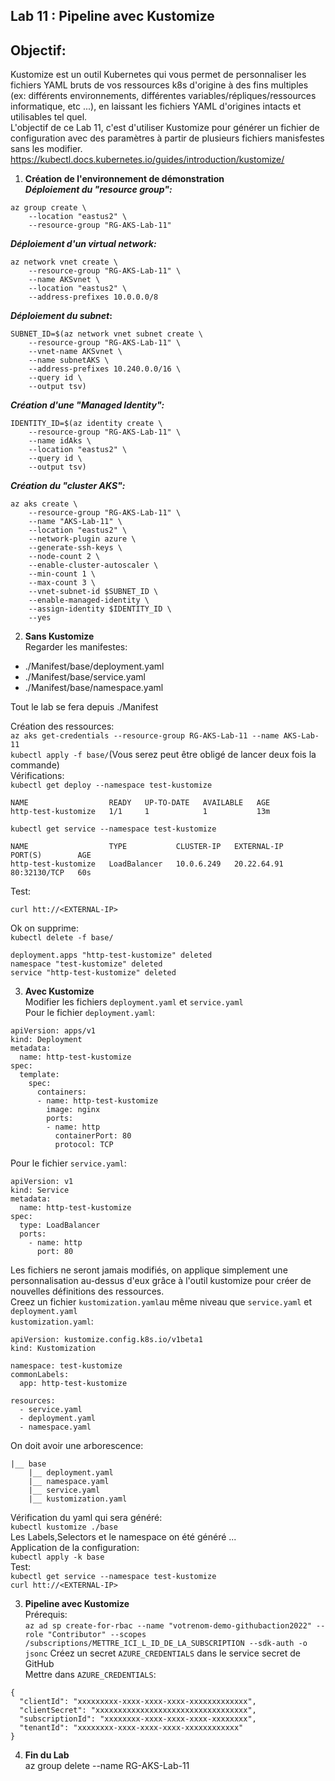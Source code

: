 ## Lab 11 : Pipeline avec Kustomize
## Objectif:
Kustomize est un outil Kubernetes qui vous permet de personnaliser les fichiers YAML bruts de vos ressources k8s d'origine à des fins multiples (ex: différents environnements, différentes variables/répliques/ressources informatique, etc ...), en laissant les fichiers YAML d'origines intacts et utilisables tel quel.<br>
L'objectif de ce Lab 11, c'est d'utiliser Kustomize pour générer un fichier de configuration avec des paramètres à partir de plusieurs fichiers manisfestes sans les modifier. <br>
https://kubectl.docs.kubernetes.io/guides/introduction/kustomize/
1. **Création de l'environnement de démonstration** <br>
**_Déploiement du "resource group":_**
```
az group create \
    --location "eastus2" \
    --resource-group "RG-AKS-Lab-11"
```
**_Déploiement d'un virtual network:_**
```
az network vnet create \
    --resource-group "RG-AKS-Lab-11" \
    --name AKSvnet \
    --location "eastus2" \
    --address-prefixes 10.0.0.0/8
```
**_Déploiement du subnet_:**
```
SUBNET_ID=$(az network vnet subnet create \
    --resource-group "RG-AKS-Lab-11" \
    --vnet-name AKSvnet \
    --name subnetAKS \
    --address-prefixes 10.240.0.0/16 \
    --query id \
    --output tsv)
```
**_Création d'une "Managed Identity":_**
```
IDENTITY_ID=$(az identity create \
    --resource-group "RG-AKS-Lab-11" \
    --name idAks \
    --location "eastus2" \
    --query id \
    --output tsv)
```
**_Création du "cluster AKS":_**
```
az aks create \
    --resource-group "RG-AKS-Lab-11" \
    --name "AKS-Lab-11" \
    --location "eastus2" \
    --network-plugin azure \
    --generate-ssh-keys \
    --node-count 2 \
    --enable-cluster-autoscaler \
    --min-count 1 \
    --max-count 3 \
    --vnet-subnet-id $SUBNET_ID \
    --enable-managed-identity \
    --assign-identity $IDENTITY_ID \
    --yes
```
2. **Sans Kustomize** <br>
Regarder les manifestes:<br>
- ./Manifest/base/deployment.yaml
- ./Manifest/base/service.yaml
- ./Manifest/base/namespace.yaml

Tout le lab se fera depuis ./Manifest

Création des ressources:<br>
`az aks get-credentials --resource-group RG-AKS-Lab-11 --name AKS-Lab-11`<br>
`kubectl apply -f base/`(Vous serez peut être obligé de lancer deux fois la commande)<br>
Vérifications:<br>
`kubectl get deploy --namespace test-kustomize`<br>
```
NAME                  READY   UP-TO-DATE   AVAILABLE   AGE
http-test-kustomize   1/1     1            1           13m
```
`kubectl get service --namespace test-kustomize`<br>
```
NAME                  TYPE           CLUSTER-IP   EXTERNAL-IP   PORT(S)        AGE
http-test-kustomize   LoadBalancer   10.0.6.249   20.22.64.91   80:32130/TCP   60s
```
Test:<br>
```
curl htt://<EXTERNAL-IP>
```
Ok on supprime:<br>
`kubectl delete -f base/`
```
deployment.apps "http-test-kustomize" deleted
namespace "test-kustomize" deleted
service "http-test-kustomize" deleted
```
3. **Avec Kustomize**<br>
Modifier les fichiers `deployment.yaml` et `service.yaml`<br>
Pour le fichier `deployment.yaml`:<br>
```
apiVersion: apps/v1
kind: Deployment
metadata:
  name: http-test-kustomize
spec:
  template:
    spec:
      containers:
      - name: http-test-kustomize
        image: nginx
        ports:
        - name: http
          containerPort: 80
          protocol: TCP
```
Pour le fichier `service.yaml`:<br>
```
apiVersion: v1
kind: Service
metadata:
  name: http-test-kustomize
spec:
  type: LoadBalancer
  ports:
    - name: http
      port: 80
```
Les fichiers ne seront jamais modifiés, on applique simplement une personnalisation au-dessus d'eux grâce à l'outil kustomize pour créer de nouvelles définitions des ressources.<br>
Creez un fichier `kustomization.yaml`au même niveau que `service.yaml` et `deployment.yaml`<br>
`kustomization.yaml`:<br>
```
apiVersion: kustomize.config.k8s.io/v1beta1
kind: Kustomization

namespace: test-kustomize
commonLabels:
  app: http-test-kustomize

resources:
  - service.yaml
  - deployment.yaml
  - namespace.yaml
```

On doit avoir une arborescence:<br>
```
|__ base
    |__ deployment.yaml
    |__ namespace.yaml
    |__ service.yaml
    |__ kustomization.yaml
```
Vérification du yaml qui sera généré:<br>
`kubectl kustomize ./base`<br>
Les Labels,Selectors et le namespace on été généré ...<br>
Application de la configuration:<br>
`kubectl apply -k base`<br>
Test:<br>
`kubectl get service --namespace test-kustomize`<br>
`curl htt://<EXTERNAL-IP>`

3. **Pipeline avec Kustomize**<br>
Prérequis:<br>
`az ad sp create-for-rbac --name "votrenom-demo-githubaction2022" --role "Contributor" --scopes /subscriptions/METTRE_ICI_L_ID_DE_LA_SUBSCRIPTION --sdk-auth -o jsonc`
Créez un secret `AZURE_CREDENTIALS` dans le service secret de GitHub<br>
Mettre dans `AZURE_CREDENTIALS`:<br>
```
{
  "clientId": "xxxxxxxxx-xxxx-xxxx-xxxx-xxxxxxxxxxxxx",
  "clientSecret": "xxxxxxxxxxxxxxxxxxxxxxxxxxxxxxxxxx",
  "subscriptionId": "xxxxxxxx-xxxx-xxxx-xxxx-xxxxxxxx",
  "tenantId": "xxxxxxxx-xxxx-xxxx-xxxx-xxxxxxxxxxxx"
}
```


4. **Fin du Lab**<br>
az group delete --name RG-AKS-Lab-11






